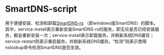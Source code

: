 # SmartDNS-script
用于便捷安装、检测和卸载[SmartDNS-rs](https://github.com/mokeyish/smartdns-rs) （即windows版SmartDNS）的脚本。
其中，service-install表示重新安装SmartDNS-rs的服务，即无论是否已经安装服务，都会重新安装一次；service-install表示卸载服务，并刷新系统DNS缓存；service-restart则表示重启服务，并刷新系统DNS缓存。“检测”则表示使用nslookup命令检测SmartDNS是否生效。

